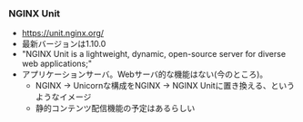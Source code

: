 ### NGINX Unit

* https://unit.nginx.org/
* 最新バージョンは1.10.0
* "NGINX Unit is a lightweight, dynamic, open-source server for diverse web applications;"
* アプリケーションサーバ。Webサーバ的な機能はない(今のところ)。
  * NGINX -> Unicornな構成をNGINX -> NGINX Unitに置き換える、というようなイメージ
  * 静的コンテンツ配信機能の予定はあるらしい
